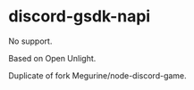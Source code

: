 # discord-gsdk-napi

No support. 

Based on Open Unlight.

Duplicate of fork Megurine/node-discord-game.
